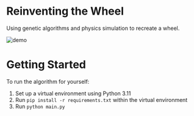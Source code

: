 # Reinventing the Wheel
Using genetic algorithms and physics simulation to recreate a wheel.

![demo](https://github.com/user-attachments/assets/a5b7c8c2-3894-41d1-bdad-b2f63d90979a)

# Getting Started
To run the algorithm for yourself:
1. Set up a virtual environment using Python 3.11
2. Run `pip install -r requirements.txt` within the virtual environment
3. Run `python main.py`
